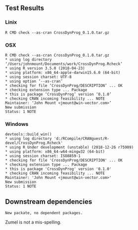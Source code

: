 


## Test Results

### Linix

    R CMD check --as-cran CrossDynProg_0.1.0.tar.gz


### OSX

    R CMD check --as-cran CrossDynProg_0.1.0.tar.gz
    * using log directory ‘/Users/johnmount/Documents/work/CrossDynProg.Rcheck’
    * using R version 3.5.0 (2018-04-23)
    * using platform: x86_64-apple-darwin15.6.0 (64-bit)
    * using session charset: UTF-8
    * using option ‘--as-cran’
    * checking for file ‘CrossDynProg/DESCRIPTION’ ... OK
    * checking extension type ... Package
    * this is package ‘CrossDynProg’ version ‘0.1.0’
    * checking CRAN incoming feasibility ... NOTE
    Maintainer: ‘John Mount <jmount@win-vector.com>’
    New submission
    Status: 1 NOTE
 
### Windows

    devtools::build_win()
    * using log directory 'd:/RCompile/CRANguest/R-devel/CrossDynProg.Rcheck'
    * using R Under development (unstable) (2018-12-26 r75909)
    * using platform: x86_64-w64-mingw32 (64-bit)
    * using session charset: ISO8859-1
    * checking for file 'CrossDynProg/DESCRIPTION' ... OK
    * checking extension type ... Package
    * this is package 'CrossDynProg' version '0.1.0'
    * checking CRAN incoming feasibility ... NOTE
    Maintainer: 'John Mount <jmount@win-vector.com>'
    New submission
    Status: 1 NOTE

## Downstream dependencies

    New packate, no dependent packages.
     
Zumel is not a mis-spelling.

